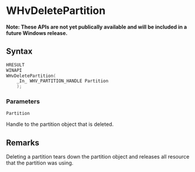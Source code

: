 # WHvDeletePartition
**Note: These APIs are not yet publically available and will be included in a future Windows release.**

## Syntax
```C
HRESULT
WINAPI
WHvDeletePartition(
    _In_ WHV_PARTITION_HANDLE Partition
    );
```
### Parameters

`Partition`

Handle to the partition object that is deleted.
  

## Remarks

Deleting a partition tears down the partition object and releases all resource that the partition was using.
